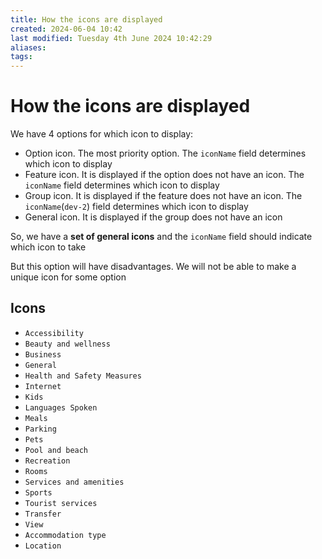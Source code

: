 ```yaml
---
title: How the icons are displayed
created: 2024-06-04 10:42
last modified: Tuesday 4th June 2024 10:42:29
aliases: 
tags:
---
```

# How the icons are displayed

We have 4 options for which icon to display:
- Option icon. The most priority option. The `iconName` field determines which icon to display
- Feature icon. It is displayed if the option does not have an icon. The `iconName` field determines which icon to display
- Group icon. It is displayed if the feature does not have an icon. The `iconName`(`dev-2`) field determines which icon to display
- General icon. It is displayed if the group does not have an icon

So, we have a **set of general icons** and the `iconName` field should indicate which icon to take

But this option will have disadvantages. We will not be able to make a unique icon for some option

## Icons

- `Accessibility`
- `Beauty and wellness`
- `Business`
- `General`
- `Health and Safety Measures`
- `Internet`
- `Kids`
- `Languages Spoken`
- `Meals`
- `Parking`
- `Pets`
- `Pool and beach`
- `Recreation`
- `Rooms`
- `Services and amenities`
- `Sports`
- `Tourist services`
- `Transfer`
- `View`
- `Accommodation type`
- `Location`


